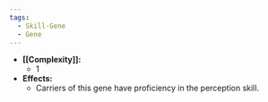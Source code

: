 ```yaml
---
tags:
  - Skill-Gene
  - Gene
---
```

- **[[Complexity]]:**
	- 1
- **Effects:**
	- Carriers of this gene have proficiency in the perception skill.